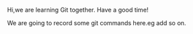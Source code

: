 Hi,we are learning Git together.
Have a good time!

We are going to record some git commands here.eg add so on.

